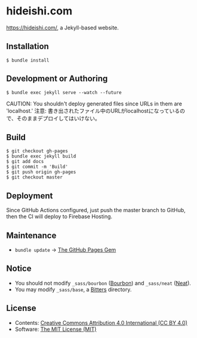 hideishi.com
============

<https://hideishi.com/>, a Jekyll-based website.

Installation
------------

```console
$ bundle install
```

Development or Authoring
------------------------

```console
$ bundle exec jekyll serve --watch --future
```

CAUTION: You shouldn't deploy generated files since URLs in them are 'localhost.'
注意: 書き出されたファイル中のURLがlocalhostになっているので、そのままデプロイしてはいけない。


Build
-----

```console
$ git checkout gh-pages
$ bundle exec jekyll build
$ git add docs
$ git commit -m 'Build'
$ git push origin gh-pages
$ git checkout master
```

Deployment
----------

Since GitHub Actions configured, just push the master branch to GitHub, then the CI will deploy to Firebase Hosting.

Maintenance
----------

- `bundle update` -> [The GitHub Pages Gem](https://pages.github.com/versions/)

Notice
------

- You should not modify `_sass/bourbon` ([Bourbon](http://bourbon.io/)) and `_sass/neat` ([Neat](http://neat.bourbon.io/)).
- You may modify `_sass/base`, a [Bitters](http://bitters.bourbon.io/) directory.

License
-------

- Contents: [Creative Commons Attribution 4.0 International (CC BY 4.0)](http://creativecommons.org/licenses/by/4.0/)
- Software: [The MIT License (MIT)](http://opensource.org/licenses/MIT)
